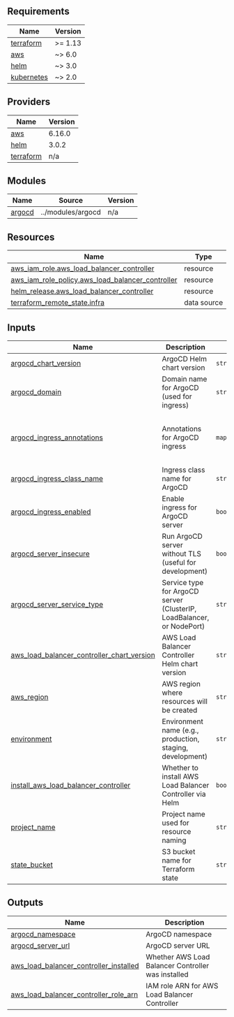## Requirements

| Name | Version |
|------|---------|
| <a name="requirement_terraform"></a> [terraform](#requirement\_terraform) | >= 1.13 |
| <a name="requirement_aws"></a> [aws](#requirement\_aws) | ~> 6.0 |
| <a name="requirement_helm"></a> [helm](#requirement\_helm) | ~> 3.0 |
| <a name="requirement_kubernetes"></a> [kubernetes](#requirement\_kubernetes) | ~> 2.0 |

## Providers

| Name | Version |
|------|---------|
| <a name="provider_aws"></a> [aws](#provider\_aws) | 6.16.0 |
| <a name="provider_helm"></a> [helm](#provider\_helm) | 3.0.2 |
| <a name="provider_terraform"></a> [terraform](#provider\_terraform) | n/a |

## Modules

| Name | Source | Version |
|------|--------|---------|
| <a name="module_argocd"></a> [argocd](#module\_argocd) | ../modules/argocd | n/a |

## Resources

| Name | Type |
|------|------|
| [aws_iam_role.aws_load_balancer_controller](https://registry.terraform.io/providers/hashicorp/aws/latest/docs/resources/iam_role) | resource |
| [aws_iam_role_policy.aws_load_balancer_controller](https://registry.terraform.io/providers/hashicorp/aws/latest/docs/resources/iam_role_policy) | resource |
| [helm_release.aws_load_balancer_controller](https://registry.terraform.io/providers/hashicorp/helm/latest/docs/resources/release) | resource |
| [terraform_remote_state.infra](https://registry.terraform.io/providers/hashicorp/terraform/latest/docs/data-sources/remote_state) | data source |

## Inputs

| Name | Description | Type | Default | Required |
|------|-------------|------|---------|:--------:|
| <a name="input_argocd_chart_version"></a> [argocd\_chart\_version](#input\_argocd\_chart\_version) | ArgoCD Helm chart version | `string` | `"8.5.10"` | no |
| <a name="input_argocd_domain"></a> [argocd\_domain](#input\_argocd\_domain) | Domain name for ArgoCD (used for ingress) | `string` | `"argocd.local"` | no |
| <a name="input_argocd_ingress_annotations"></a> [argocd\_ingress\_annotations](#input\_argocd\_ingress\_annotations) | Annotations for ArgoCD ingress | `map(string)` | <pre>{<br/>  "alb.ingress.kubernetes.io/scheme": "internet-facing",<br/>  "alb.ingress.kubernetes.io/target-type": "ip"<br/>}</pre> | no |
| <a name="input_argocd_ingress_class_name"></a> [argocd\_ingress\_class\_name](#input\_argocd\_ingress\_class\_name) | Ingress class name for ArgoCD | `string` | `"alb"` | no |
| <a name="input_argocd_ingress_enabled"></a> [argocd\_ingress\_enabled](#input\_argocd\_ingress\_enabled) | Enable ingress for ArgoCD server | `bool` | `true` | no |
| <a name="input_argocd_server_insecure"></a> [argocd\_server\_insecure](#input\_argocd\_server\_insecure) | Run ArgoCD server without TLS (useful for development) | `bool` | `true` | no |
| <a name="input_argocd_server_service_type"></a> [argocd\_server\_service\_type](#input\_argocd\_server\_service\_type) | Service type for ArgoCD server (ClusterIP, LoadBalancer, or NodePort) | `string` | `"ClusterIP"` | no |
| <a name="input_aws_load_balancer_controller_chart_version"></a> [aws\_load\_balancer\_controller\_chart\_version](#input\_aws\_load\_balancer\_controller\_chart\_version) | AWS Load Balancer Controller Helm chart version | `string` | `"1.14.0"` | no |
| <a name="input_aws_region"></a> [aws\_region](#input\_aws\_region) | AWS region where resources will be created | `string` | `"us-east-1"` | no |
| <a name="input_environment"></a> [environment](#input\_environment) | Environment name (e.g., production, staging, development) | `string` | `"production"` | no |
| <a name="input_install_aws_load_balancer_controller"></a> [install\_aws\_load\_balancer\_controller](#input\_install\_aws\_load\_balancer\_controller) | Whether to install AWS Load Balancer Controller via Helm | `bool` | `true` | no |
| <a name="input_project_name"></a> [project\_name](#input\_project\_name) | Project name used for resource naming | `string` | `"cloud-solutions"` | no |
| <a name="input_state_bucket"></a> [state\_bucket](#input\_state\_bucket) | S3 bucket name for Terraform state | `string` | `"cloud-solutions-terraform-state"` | no |

## Outputs

| Name | Description |
|------|-------------|
| <a name="output_argocd_namespace"></a> [argocd\_namespace](#output\_argocd\_namespace) | ArgoCD namespace |
| <a name="output_argocd_server_url"></a> [argocd\_server\_url](#output\_argocd\_server\_url) | ArgoCD server URL |
| <a name="output_aws_load_balancer_controller_installed"></a> [aws\_load\_balancer\_controller\_installed](#output\_aws\_load\_balancer\_controller\_installed) | Whether AWS Load Balancer Controller was installed |
| <a name="output_aws_load_balancer_controller_role_arn"></a> [aws\_load\_balancer\_controller\_role\_arn](#output\_aws\_load\_balancer\_controller\_role\_arn) | IAM role ARN for AWS Load Balancer Controller |

